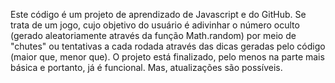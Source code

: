 Este código é um projeto de aprendizado de Javascript e do GitHub. Se trata de um jogo, cujo objetivo do usuário é adivinhar o número oculto (gerado aleatoriamente através da função Math.random) por meio de "chutes" ou tentativas a cada rodada através das dicas geradas pelo código (maior que, menor que). O projeto está finalizado, pelo menos na parte mais básica e portanto, já é funcional. Mas, atualizações são possíveis.

